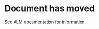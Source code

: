 # Document has moved
See [ALM documentation for information](http://go.microsoft.com/fwlink/?LinkID=691186).